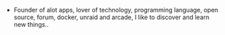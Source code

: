 - Founder of alot apps, lover of technology, programming language, open source, forum, docker, unraid and arcade, I like to discover and learn new things..
  <br>



































































































































































































































































































































































































































































































































































































































































































































































































































































































































